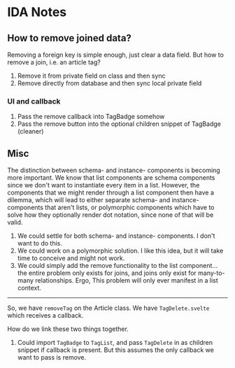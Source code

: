 # IDA Notes

## How to remove joined data?

Removing a foreign key is simple enough, just clear a data field. But how to remove a join, i.e. an article tag?

1. Remove it from private field on class and then sync
2. Remove directly from database and then sync local private field

### UI and callback

1. Pass the remove callback into TagBadge somehow
2. Pass the remove button into the optional children snippet of TagBadge (cleaner)

## Misc

The distinction between schema- and instance- components is becoming more important. We know that list components are schema components since we don't want to instantiate every item in a list. However, the components that we might render through a list component then have a dilemma, which will lead to either separate schema- and instance- components that aren't lists, or polymorphic components which have to solve how they optionally render dot notation, since none of that will be valid.

1. We could settle for both schema- and instance- components. I don't want to do this.
2. We could work on a polymorphic solution. I like this idea, but it will take time to conceive and might not work.
3. We could simply add the remove functionality to the list component... the entire problem only exists for joins, and joins only exist for many-to-many relationships. Ergo, This problem will only ever manifest in a list context.

---

So, we have `removeTag` on the Article class.
We have `TagDelete.svelte` which receives a callback.

How do we link these two things together.

1. Could import `TagBadge` to `TagList`, and pass `TagDelete` in as children snippet if callback is present. But this assumes the only callback we want to pass is remove.
